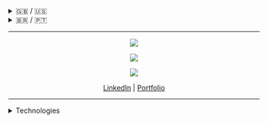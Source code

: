 <details>
<summary>🇬🇧 / 🇺🇸</summary>

Currently working as an iOS developer, but I know a lot of other things too.

</details>

<details>
<summary> 🇧🇷 / 🇵🇹 </summary>

(Meu outro README é um [blog][]!)

[blog]: https://fickledogfish.github.io/blog/index.html

Atualmente atuando como desenvolvedor iOS, porém também tenho conhecimento em
outras áreas.

</details>

---

<p align="center">
	<p align="center"><img src="https://github-readme-stats.vercel.app/api/top-langs/?username=fickledogfish&layout=compact&theme=github_dark"/></p>
	<p align="center"><img src="https://github-readme-stats.vercel.app/api?username=fickledogfish&show_icons=true&custom_title=Statistics&theme=github_dark"/></p>
	<p align="center"><img src="https://github-profile-trophy.vercel.app/?username=fickledogfish&column=4&theme=darkhub"/></p>
	<p align="center">
		<a href="https://www.linkedin.com/in/ungraciousraccoon/">LinkedIn</a>
		|
		<a href="https://github.com/fickledogfish?tab=repositories">Portfolio</a>
	</p>
</p>

---

<details>
<summary>Technologies</summary>

<!-- Pallette: https://coolors.co/palette/22223b-4a4e69-9a8c98-c9ada7-f2e9e4 -->

<!-- Icons: https://simpleicons.org/ -->

<!-- Programming languages -->

[![C]](https://en.wikipedia.org/wiki/C_(programming_language) "C")
[![C++]](https://en.wikipedia.org/wiki/C%2B%2B "C++")
[![C Sharp]](https://docs.microsoft.com/en-us/dotnet/csharp/ "C")
[![Go]](https://go.dev/ "Go")
[![JavaScript]](https://www.javascript.com/ "JavaScript")
[![Swift]](https://swift.org/ "Swift")
[![Racket]](https://racket-lang.org/ "Racket")
[![Rust]](https://rust-lang.org/ "Rust")
[![Zig]](https://ziglang.org/ "Zig")

[C]: https://img.shields.io/badge/C-4A4E69?style=for-the-badge&labelColor=22223b&logoColor=f2e9e4&logo=c
[C++]: https://img.shields.io/badge/C++-4A4E69?style=for-the-badge&labelColor=22223b&logoColor=f2e9e4&logo=cplusplus
[C Sharp]: https://img.shields.io/badge/C%23-4A4E69?style=for-the-badge&labelColor=22223b&logoColor=f2e9e4&logo=C+Sharp
[Go]: https://img.shields.io/badge/Go-4A4E69?style=for-the-badge&labelColor=22223b&logoColor=f2e9e4&logo=Go
[JavaScript]: https://img.shields.io/badge/JavaScript-4A4E69?style=for-the-badge&labelColor=22223b&logoColor=f2e9e4&logo=JavaScript
[Swift]: https://img.shields.io/badge/Swift-4A4E69?style=for-the-badge&labelColor=22223b&logoColor=f2e9e4&logo=Swift
[Racket]: https://img.shields.io/badge/Racket-4A4E69?style=for-the-badge&labelColor=22223b&logoColor=f2e9e4&logo=Racket
[Rust]: https://img.shields.io/badge/Rust-4A4E69?style=for-the-badge&labelColor=22223b&logoColor=f2e9e4&logo=Rust
[Zig]: https://img.shields.io/badge/Zig-4A4E69?style=for-the-badge&labelColor=22223b&logoColor=f2e9e4&logo=Zig

<!-- Source control managers -->

[![Git]](https://git-scm.com/ "Git")
[![Fossil SCM]](https://fossil-scm.org/ "Fossil SCM")

[Git]: https://img.shields.io/badge/Git-4A4E69?style=for-the-badge&labelColor=22223b&logoColor=f2e9e4&logo=Git
[Fossil SCM]: https://img.shields.io/badge/Fossil%20SCM-4A4E69?style=for-the-badge&labelColor=22223b&logoColor=f2e9e4&logo=Fossil%20SCM

<!-- Pipelines -->

[![GitHub Actions]](https://github.com/features/actions "GitHub Actions")

[GitHub Actions]: https://img.shields.io/badge/GitHub%20Actions-4A4E69?style=for-the-badge&labelColor=22223b&logoColor=f2e9e4&logo=GitHub+Actions

<!-- Editors/IDEs -->

[![Emacs]](https://gnu.org/software/emacs "Emacs")
[![Neovim]](https://neovim.io/ "Neovim")
[![Visual Studio Code]](https://code.visualstudio.com/ "Visual Studio Code")
[![Rider]](https://www.jetbrains.com/rider/ "Rider")
[![Xcode]](https://developer.apple.com/xcode/ "Xcode")

[Emacs]: https://img.shields.io/badge/Emacs-4A4E69?style=for-the-badge&labelColor=22223b&logoColor=f2e9e4&logo=GNU%20Emacs
[Neovim]: https://img.shields.io/badge/Neovim-4A4E69?style=for-the-badge&labelColor=22223b&logoColor=f2e9e4&logo=Neovim
[Visual Studio Code]: https://img.shields.io/badge/Visual%20Studio%20Code-4A4E69?style=for-the-badge&labelColor=22223b&logoColor=f2e9e4&logo=Visual%20Studio%20Code
[Rider]: https://img.shields.io/badge/Rider-4A4E69?style=for-the-badge&labelColor=22223b&logoColor=f2e9e4&logo=Rider
[Xcode]: https://img.shields.io/badge/Xcode-4A4E69?style=for-the-badge&labelColor=22223b&logoColor=f2e9e4&logo=Xcode

<!-- Operating Systems -->

[![Linux]](https://www.kernel.org/ "Linux")
[![macOS]](https://www.apple.com/macos/ "macOS")
[![Windows]](https://www.microsoft.com/en-us/windows "Windows")

[Linux]: https://img.shields.io/badge/Linux-4A4E69?style=for-the-badge&labelColor=22223b&logoColor=f2e9e4&logo=Linux
[macOS]: https://img.shields.io/badge/macOS-4A4E69?style=for-the-badge&labelColor=22223b&logoColor=f2e9e4&logo=macOS
[Windows]: https://img.shields.io/badge/Windows-4A4E69?style=for-the-badge&labelColor=22223b&logoColor=f2e9e4&logo=Windows

</details>
